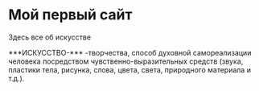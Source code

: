 # Мой первый сайт
<body
 
   <h1>Здесь все об искусстве</h1>
  
   <p>***ИСКУССТВО-*** -творчества,  способ  духовной  самореализации  человека  посредством  чувственно-выразительных 
 средств  (звука,  пластики  тела,  рисунка,  слова,  цвета,  света,  природного  материала  и  т.д.).</p>

 </body>
